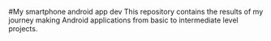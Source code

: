 #My smartphone android app dev
This repository contains the results of my journey making Android applications from basic to intermediate level projects.
